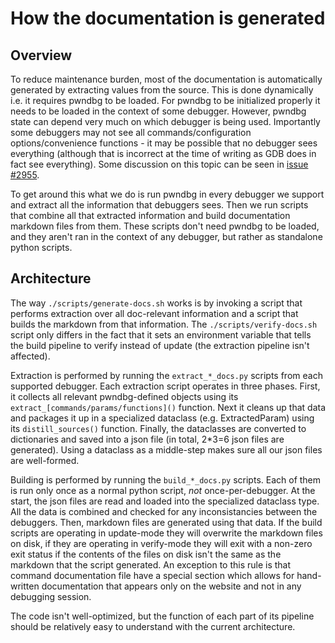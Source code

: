 # How the documentation is generated

## Overview
To reduce maintenance burden, most of the documentation is automatically generated by extracting values from
the source. This is done dynamically i.e. it requires pwndbg to be loaded. For pwndbg to be initialized properly it needs to be loaded in the context of some debugger. However, pwndbg state can depend very much on which debugger is being used. Importantly some debuggers may not see all commands/configuration options/convenience functions - it may be possible that no debugger sees everything (although that is incorrect at the time of writing as GDB does in fact see everything). Some discussion on this topic can be seen in [issue #2955](https://github.com/pwndbg/pwndbg/issues/2955).

To get around this what we do is run pwndbg in every debugger we support and extract all the information that debuggers sees. Then we run scripts that combine all that extracted information and build documentation markdown files from them. These scripts don't need pwndbg to be loaded, and they aren't ran in the context of any debugger, but rather as standalone python scripts.

## Architecture

The way `./scripts/generate-docs.sh` works is by invoking a script that performs extraction over all doc-relevant information and a script that builds the markdown from that information. The `./scripts/verify-docs.sh` script only differs in the fact that it sets an environment variable that tells the build pipeline to verify instead of update (the extraction pipeline isn't affected).

Extraction is performed by running the `extract_*_docs.py` scripts from each supported debugger. Each extraction script operates in three phases. First, it collects all relevant pwndbg-defined objects using its `extract_[commands/params/functions]()` function. Next it cleans up that data and packages it up in a specialized dataclass (e.g. ExtractedParam) using its `distill_sources()` function. Finally, the dataclasses are converted to dictionaries and saved into a json file (in total, 2*3=6 json files are generated). Using a dataclass as a middle-step makes sure all our json files are well-formed.

Building is performed by running the `build_*_docs.py` scripts. Each of them is run only once as a normal python script, *not* once-per-debugger. At the start, the json files are read and loaded into the specialized dataclass type. All the data is combined and checked for any inconsistancies between the debuggers. Then, markdown files are generated using that data. If the build scripts are operating in update-mode they will overwrite the markdown files on disk, if they are operating in verify-mode they will exit with a non-zero exit status if the contents of the files on disk isn't the same as the markdown that the script generated. An exception to this rule is that command documentation file have a special section which allows for hand-written documentation that appears only on the website and not in any debugging session.

The code isn't well-optimized, but the function of each part of its pipeline should be relatively easy to understand with the current architecture.
